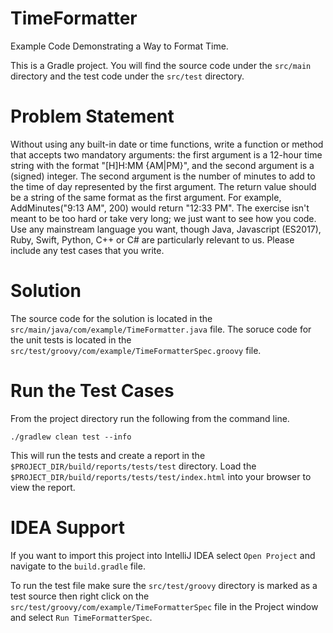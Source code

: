 # TimeFormatter
Example Code Demonstrating a Way to Format Time.

This is a Gradle project. You will find the source code under the `src/main` directory and the
test code under the `src/test` directory.

# Problem Statement
Without using any built-in date or time functions, write a function or method that accepts two
mandatory arguments: the first argument is a 12-hour time string with the format "[H]H:MM
{AM|PM}", and the second argument is a (signed) integer. The second argument is the number of
minutes to add to the time of day represented by the first argument. The return value should be a
string of the same format as the first argument. For example, AddMinutes("9:13 AM", 200) would
return "12:33 PM". The exercise isn't meant to be too hard or take very long; we just want to see how
you code. Use any mainstream language you want, though Java, Javascript (ES2017), Ruby, Swift,
Python, C++ or C# are particularly relevant to us. Please include any test cases that you write. 

# Solution
The source code for the solution is located in the `src/main/java/com/example/TimeFormatter.java` file.
The soruce code for the unit tests is located in the `src/test/groovy/com/example/TimeFormatterSpec.groovy` file.

# Run the Test Cases
From the project directory run the following from the command line.

`./gradlew clean test --info`

This will run the tests and create a report in the `$PROJECT_DIR/build/reports/tests/test` directory.
Load the `$PROJECT_DIR/build/reports/tests/test/index.html` into your browser to view the report.

# IDEA Support

If you want to import this project into IntelliJ IDEA select `Open Project` and navigate to
the `build.gradle` file.

To run the test file make sure the `src/test/groovy` directory is marked as a test source
then right click on the `src/test/groovy/com/example/TimeFormatterSpec` file in the Project window
and select `Run TimeFormatterSpec`.

